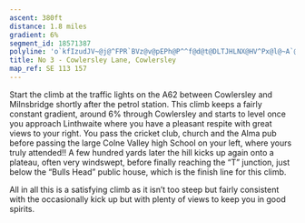 ```yaml
---
ascent: 380ft
distance: 1.8 miles
gradient: 6%
segment_id: 18571387
polyline: 'o`kfIzudJV~@j@^FPR`BVz@v@pEPh@P^^f@d@t@DLTJHLNX@HV^Px@l@~A`@~ATn@Zp@PRP\t@|ARPRFjAlALFX?LRhAjBRVVl@PRl@hAbAbBr@h@FBNTf@xAHX|@pBn@p@`AvAxArD|@|ALP`C|Bv@`A^\xA`APHz@p@TJ`@Xz@\xDrBd@\|ArB`C|Bn@f@rCfB~Bb@bAJrBr@n@\rEjA`@Tv@Zr@p@bAv@tDhCd@P~@Tl@H~ACj@Hr@Nt@Fn@TbCp@xBd@lCVL?HEXYVg@'
title: No 3 - Cowlersley Lane, Cowlersley
map_ref: SE 113 157
---
```


Start the climb at the traffic lights on the A62 between Cowlersley and Milnsbridge shortly after the petrol station. This climb keeps a fairly constant gradient, around 6% through Cowlersley and starts to level once you approach Linthwaite where you have a pleasant respite with great views to your right. You pass the cricket club, church and the Alma pub before passing the large Colne Valley high School on your left, where yours truly attended!! A few hundred yards later the hill kicks up again onto a plateau, often very windswept, before finally reaching the “T” junction, just below the “Bulls Head” public house, which is the finish line for this climb.

All in all this is a satisfying climb as it isn’t too steep but fairly consistent with the occasionally kick up but with plenty of views to keep you in good spirits.